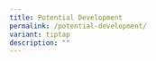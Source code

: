 ```yaml
---
title: Potential Development
permalink: /potential-development/
variant: tiptap
description: ""
---
```

